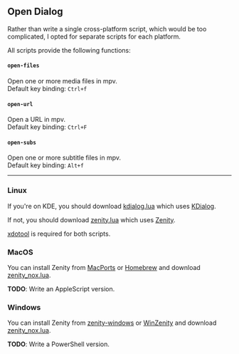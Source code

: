 ## Open Dialog

Rather than write a single cross-platform script, which would be
too complicated, I opted for separate scripts for each platform.

All scripts provide the following functions:

#### `open-files`

Open one or more media files in mpv.
<br>Default key binding: `Ctrl+f`

#### `open-url`

Open a URL in mpv.
<br>Default key binding: `Ctrl+F`

#### `open-subs`

Open one or more subtitle files in mpv.
<br>Default key binding: `Alt+f`

---

### Linux

If you're on KDE, you should download
[kdialog.lua](kdialog.lua) which uses [KDialog][kdialog].

If not, you should download
[zenity.lua](zenity.lua) which uses [Zenity][zenity].

[xdotool][xdotool] is required for both scripts.

### MacOS

You can install Zenity from [MacPorts][ports]
or [Homebrew][brew] and download [zenity_nox.lua][zenity-nox].

**TODO**: Write an AppleScript version.

### Windows

You can install Zenity from [zenity-windows][windows]
or [WinZenity][winzenity] and download [zenity_nox.lua][zenity-nox].

**TODO**: Write a PowerShell version.

[kdialog]: https://github.com/KDE/kdialog
[zenity]: https://github.com/GNOME/zenity
[xdotool]: https://github.com/jordansissel/xdotool
[zenity-nox]: https://git.io/zenity_nox.lua
[brew]: https://formulae.brew.sh/formula/zenity
[ports]: https://ports.macports.org/port/zenity/summary
[windows]: https://github.com/kvaps/zenity-windows
[winzenity]: https://github.com/maravento/winzenity
